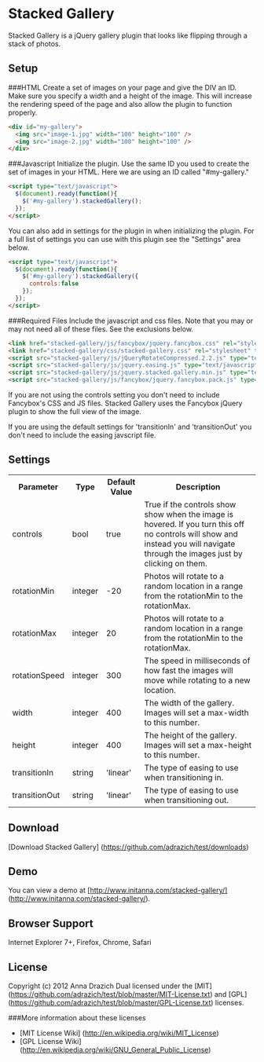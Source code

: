 Stacked Gallery
===

Stacked Gallery is a jQuery gallery plugin that looks like flipping through a stack of photos.

Setup
---

###HTML
Create a set of images on your page and give the DIV an ID. Make sure you specify a width and a height of the image. This will increase the rendering speed of the page and also allow the plugin to function properly. 

```html
<div id="my-gallery">
  <img src="image-1.jpg" width="100" height="100" />
  <img src="image-2.jpg" width="100" height="100" />
</div>
```

###Javascript
Initialize the plugin. Use the same ID you used to create the set of images in your HTML. Here we are using an ID called "#my-gallery."

```html
<script type="text/javascript">
  $(document).ready(function(){
    $('#my-gallery').stackedGallery();
  });
</script>
```

You can also add in settings for the plugin in when initializing the plugin. For a full list of settings you can use with this plugin see the "Settings" area below.


```html
<script type="text/javascript">
  $(document).ready(function(){
    $('#my-gallery').stackedGallery({
      controls:false
    });
  });
</script>
```

###Required Files
Include the javascript and css files. Note that you may or may not need all of these files. See the exclusions below.

```html
<link href="stacked-gallery/js/fancybox/jquery.fancybox.css" rel="stylesheet" type="text/css" />
<link href="stacked-gallery/css/stacked-gallery.css" rel="stylesheet" type="text/css" />
<script src="stacked-gallery/js/jQueryRotateCompressed.2.2.js" type="text/javascript"></script>
<script src="stacked-gallery/js/jquery.easing.js" type="text/javascript"></script>
<script src="stacked-gallery/js/jquery.stacked.gallery.min.js" type="text/javascript"></script>
<script src="stacked-gallery/js/fancybox/jquery.fancybox.pack.js" type="text/javascript"></script>
```
If you are not using the controls setting you don't need to include Fancybox's CSS and JS files. Stacked Gallery uses the Fancybox jQuery plugin to show the full view of the image.

If you are using the default settings for 'transitionIn' and 'transitionOut' you don't need to include the easing javscript file.

Settings
---

<table>
  <tr>
    <th>Parameter</th><th>Type</th><th>Default Value</th><th>Description</th>
  </tr>
  <tr>
    <td>controls</td><td>bool</td><td>true</td><td>True if the controls show show when the image is hovered. If you turn this off no controls will show and instead you will navigate through the images just by clicking on them.</td>
  </tr>
  <tr>
    <td>rotationMin</td><td>integer</td><td>-20</td><td>Photos will rotate to a random location in a range from the rotationMin to the rotationMax.</td>
  </tr>
  <tr>
    <td>rotationMax</td><td>integer</td><td>20</td><td>Photos will rotate to a random location in a range from the rotationMin to the rotationMax.</td>
  </tr>
  <tr>
    <td>rotationSpeed</td><td>integer</td><td>300</td><td>The speed in milliseconds of how fast the images will move while rotating to a new location.</td>
  </tr>
  <tr>
    <td>width</td><td>integer</td><td>400</td><td>The width of the gallery. Images will set a max-width to this number.</td>
  </tr>
  <tr>
    <td>height</td><td>integer</td><td>400</td><td>The height of the gallery. Images will set a max-height to this number.</td>
  </tr>
  <tr>
    <td>transitionIn</td><td>string</td><td>'linear'</td><td>The type of easing to use when transitioning in.</td>
  </tr>
  <tr>
    <td>transitionOut</td><td>string</td><td>'linear'</td><td>The type of easing to use when transitioning out.</td>
  </tr>
</table>

Download
---

[Download Stacked Gallery] (https://github.com/adrazich/test/downloads)

Demo
---

You can view a demo at [http://www.initanna.com/stacked-gallery/] (http://www.initanna.com/stacked-gallery/).

Browser Support
---
Internet Explorer 7+, Firefox, Chrome, Safari

License
---

Copyright (c) 2012 Anna Drazich
Dual licensed under the [MIT] (https://github.com/adrazich/test/blob/master/MIT-License.txt) and [GPL] (https://github.com/adrazich/test/blob/master/GPL-License.txt) licenses.

###More information about these licenses
  - [MIT License Wiki] (http://en.wikipedia.org/wiki/MIT_License) 
  - [GPL License Wiki] (http://en.wikipedia.org/wiki/GNU_General_Public_License)